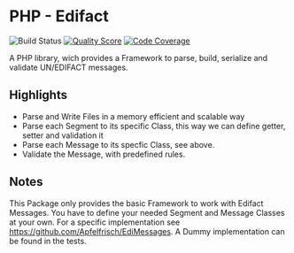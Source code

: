 # PHP - Edifact

![Build Status](https://travis-ci.org/Apfelfrisch/EDI-Energy.svg?branch=master)
[![Quality Score](https://scrutinizer-ci.com/g/Apfelfrisch/Edifact/badges/quality-score.png?b=master)](https://scrutinizer-ci.com/g/Apfelfrisch/Edifact/?branch=master)
[![Code Coverage](https://scrutinizer-ci.com/g/Apfelfrisch/Edifact/badges/coverage.png?b=master)](https://scrutinizer-ci.com/g/Apfelfrisch/Edifact/?branch=master)

A PHP library, wich provides a Framework to parse, build, serialize and validate UN/EDIFACT messages.

Highlights
-------
* Parse and Write Files in a memory efficient and scalable way 
* Parse each Segment to its specific Class, this way we can define getter, setter and validation it
* Parse each Message to its specfic Class, see above.
* Validate the Message, with predefined rules. 

Notes
-------
This Package only provides the basic Framework to work with Edifact Messages.
You have to define your needed Segment and Message Classes at your own. 
For a specific implementation see https://github.com/Apfelfrisch/EdiMessages. 
A Dummy implementation can be found in the tests.

